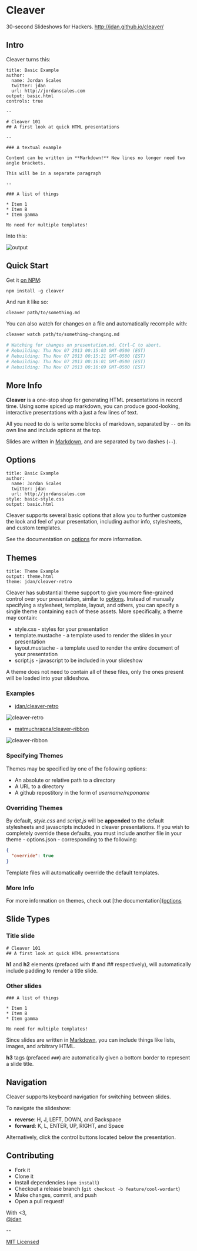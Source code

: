 # Cleaver

30-second Slideshows for Hackers. http://jdan.github.io/cleaver/

## Intro

Cleaver turns this:

    title: Basic Example
    author:
      name: Jordan Scales
      twitter: jdan
      url: http://jordanscales.com
    output: basic.html
    controls: true

    --

    # Cleaver 101
    ## A first look at quick HTML presentations

    --

    ### A textual example

    Content can be written in **Markdown!** New lines no longer need two angle brackets.

    This will be in a separate paragraph

    --

    ### A list of things

    * Item 1
    * Item B
    * Item gamma

    No need for multiple templates!

Into this:

![output](https://i.cloudup.com/cIssKFjcB6.gif)

## Quick Start

Get it [on NPM](https://npmjs.org/package/cleaver):

```
npm install -g cleaver
```

And run it like so:

```bash
cleaver path/to/something.md
```

You can also watch for changes on a file and automatically recompile with:

```bash
cleaver watch path/to/something-changing.md

# Watching for changes on presentation.md. Ctrl-C to abort.
# Rebuilding: Thu Nov 07 2013 00:15:03 GMT-0500 (EST)
# Rebuilding: Thu Nov 07 2013 00:15:21 GMT-0500 (EST)
# Rebuilding: Thu Nov 07 2013 00:16:01 GMT-0500 (EST)
# Rebuilding: Thu Nov 07 2013 00:16:09 GMT-0500 (EST)
```

## More Info

**Cleaver** is a one-stop shop for generating HTML presentations in
record time. Using some spiced up markdown, you can produce
good-looking, interactive presentations with a just a few lines of text.

All you need to do is write some blocks of markdown, separated by `--`
on its own line and include options at the top.

Slides are written in [Markdown](http://daringfireball.net/projects/markdown/),
and are separated by two dashes (`--`).

## Options

    title: Basic Example
    author:
      name: Jordan Scales
      twitter: jdan
      url: http://jordanscales.com
    style: basic-style.css
    output: basic.html

Cleaver supports several basic options that allow you to further customize the
look and feel of your presentation, including author info, stylesheets, and
custom templates.

See the documentation on
[options](https://github.com/jdan/cleaver/blob/master/docs/options.md) for more
information.

## Themes

    title: Theme Example
    output: theme.html
    theme: jdan/cleaver-retro

Cleaver has substantial theme support to give you more fine-grained control
over your presentation, similar to [options](#options). Instead of manually
specifying a stylesheet, template, layout, and others, you can specify a single
theme containing each of these assets. More specifically, a theme may contain:

* style.css - styles for your presentation
* template.mustache - a template used to render the slides in your presentation
* layout.mustache - a template used to render the entire document of your
presentation
* script.js - javascript to be included in your slideshow

A theme does not need to contain all of these files, only the ones present
will be loaded into your slideshow.

### Examples

* [jdan/cleaver-retro](http://github.com/jdan/cleaver-retro)

![cleaver-retro](https://i.cloudup.com/HLtcPJWJJl-1200x1200.png)

* [matmuchrapna/cleaver-ribbon](http://github.com/matmuchrapna/cleaver-ribbon)

![cleaver-ribbon](https://i.cloudup.com/GECEx5BmxI-1200x1200.png)

### Specifying Themes

Themes may be specified by one of the following options:

* An absolute or relative path to a directory
* A URL to a directory
* A github repostitory in the form of *username/reponame*

### Overriding Themes

By default, *style.css* and *script.js* will be **appended** to the default
stylesheets and javascripts included in cleaver presentations. If you wish to
completely override these defaults, you must include another file in your
theme - options.json - corresponding to the following:

```json
{
  "override": true
}
```

Template files will automatically override the default templates.

### More Info

For more information on themes, check out
[the documentation]([options](https://github.com/jdan/cleaver/blob/master/docs/themes.md)

## Slide Types

### Title slide

    # Cleaver 101
    ## A first look at quick HTML presentations

**h1** and **h2** elements (prefaced with *#* and *##* respectively), will
automatically include padding to render a title slide.

### Other slides

    ### A list of things

    * Item 1
    * Item B
    * Item gamma

    No need for multiple templates!

Since slides are written in [Markdown](http://daringfireball.net/projects/markdown/),
you can include things like lists, images, and arbitrary HTML.

**h3** tags (prefaced `###`) are automatically given a bottom border to
represent a slide title.

## Navigation

Cleaver supports keyboard navigation for switching between slides.

To navigate the slideshow:

* **reverse**: H, J, LEFT, DOWN, and Backspace
* **forward**: K, L, ENTER, UP, RIGHT, and Space

Alternatively, click the control buttons located below the presentation.

## Contributing

* Fork it
* Clone it
* Install dependencies (`npm install`)
* Checkout a release branch (`git checkout -b feature/cool-wordart`)
* Make changes, commit, and push
* Open a pull request!

With &lt;3,<br/>[@jdan](http://jordanscales.com)

--

[MIT Licensed](https://github.com/jdan/cleaver/blob/master/LICENSE)
